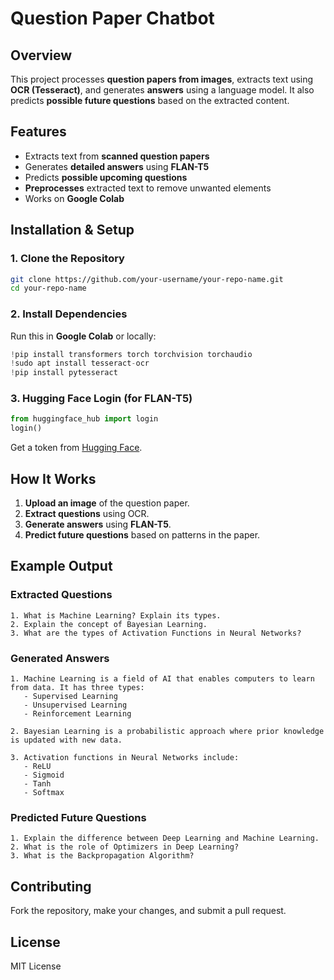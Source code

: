 # Question Paper Chatbot  

## Overview  
This project processes **question papers from images**, extracts text using **OCR (Tesseract)**, and generates **answers** using a language model. It also predicts **possible future questions** based on the extracted content.  

## Features  
- Extracts text from **scanned question papers**  
- Generates **detailed answers** using **FLAN-T5**  
- Predicts **possible upcoming questions**  
- **Preprocesses** extracted text to remove unwanted elements  
- Works on **Google Colab**  

## Installation & Setup  
### 1. Clone the Repository  
```bash
git clone https://github.com/your-username/your-repo-name.git
cd your-repo-name
```
### 2. Install Dependencies  
Run this in **Google Colab** or locally:  
```python
!pip install transformers torch torchvision torchaudio
!sudo apt install tesseract-ocr
!pip install pytesseract
```
### 3. Hugging Face Login (for FLAN-T5)  
```python
from huggingface_hub import login
login()
```
Get a token from [Hugging Face](https://huggingface.co/settings/tokens).  

## How It Works  
1. **Upload an image** of the question paper.  
2. **Extract questions** using OCR.  
3. **Generate answers** using **FLAN-T5**.  
4. **Predict future questions** based on patterns in the paper.  

## Example Output  
### Extracted Questions  
```
1. What is Machine Learning? Explain its types.  
2. Explain the concept of Bayesian Learning.  
3. What are the types of Activation Functions in Neural Networks?  
```
### Generated Answers  
```
1. Machine Learning is a field of AI that enables computers to learn from data. It has three types:  
   - Supervised Learning  
   - Unsupervised Learning  
   - Reinforcement Learning  

2. Bayesian Learning is a probabilistic approach where prior knowledge is updated with new data.  

3. Activation functions in Neural Networks include:  
   - ReLU  
   - Sigmoid  
   - Tanh  
   - Softmax  
```
### Predicted Future Questions  
```
1. Explain the difference between Deep Learning and Machine Learning.  
2. What is the role of Optimizers in Deep Learning?  
3. What is the Backpropagation Algorithm?  
```

## Contributing  
Fork the repository, make your changes, and submit a pull request.  

## License  
MIT License  
